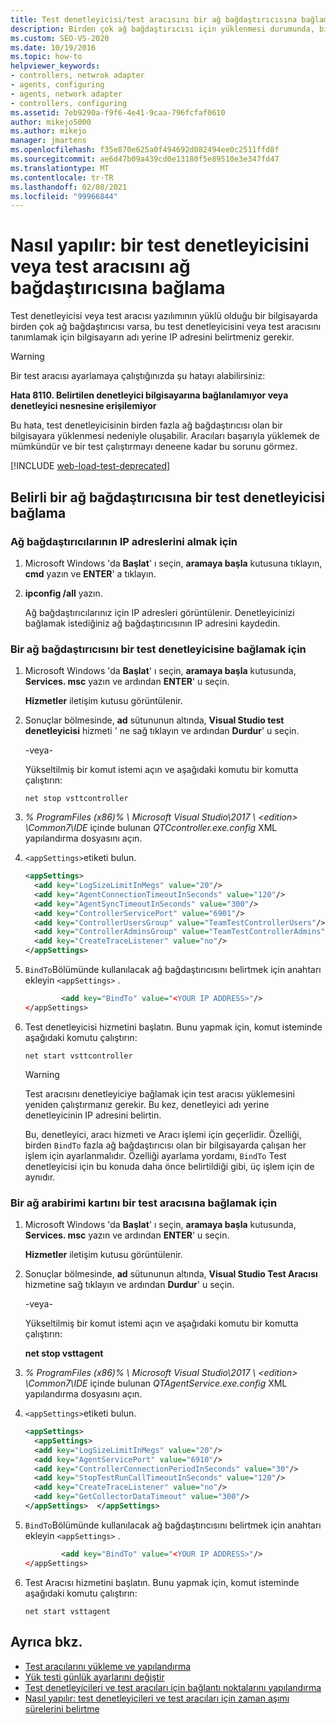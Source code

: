 ```yaml
---
title: Test denetleyicisi/test aracısını bir ağ bağdaştırıcısına bağlama
description: Birden çok ağ bağdaştırıcısı için yüklenmesi durumunda, bir IP adresi kullanarak bir test denetleyicisini veya test aracısını bir ağ bağdaştırıcısına bağlamayı öğrenin.
ms.custom: SEO-VS-2020
ms.date: 10/19/2016
ms.topic: how-to
helpviewer_keywords:
- controllers, netwrok adapter
- agents, configuring
- agents, network adapter
- controllers, configuring
ms.assetid: 7eb9290a-f9f6-4e41-9caa-796fcfaf0610
author: mikejo5000
ms.author: mikejo
manager: jmartens
ms.openlocfilehash: f35e870e625a0f494692d082494ee0c2511ffd8f
ms.sourcegitcommit: ae6d47b09a439cd0e13180f5e89510e3e347fd47
ms.translationtype: MT
ms.contentlocale: tr-TR
ms.lasthandoff: 02/08/2021
ms.locfileid: "99966844"
---
```

# <a name="how-to-bind-a-test-controller-or-test-agent-to-a-network-adapter"></a>Nasıl yapılır: bir test denetleyicisini veya test aracısını ağ bağdaştırıcısına bağlama

Test denetleyicisi veya test aracısı yazılımının yüklü olduğu bir bilgisayarda birden çok ağ bağdaştırıcısı varsa, bu test denetleyicisini veya test aracısını tanımlamak için bilgisayarın adı yerine IP adresini belirtmeniz gerekir.

> [!WARNING]
> Bir test aracısı ayarlamaya çalıştığınızda şu hatayı alabilirsiniz:
>
> **Hata 8110. Belirtilen denetleyici bilgisayarına bağlanılamıyor veya denetleyici nesnesine erişilemiyor**
>
> Bu hata, test denetleyicisinin birden fazla ağ bağdaştırıcısı olan bir bilgisayara yüklenmesi nedeniyle oluşabilir. Aracıları başarıyla yüklemek de mümkündür ve bir test çalıştırmayı deneene kadar bu sorunu görmez.

[!INCLUDE [web-load-test-deprecated](includes/web-load-test-deprecated.md)]

## <a name="bind-a-test-controller-to-a-specific-network-adapter"></a>Belirli bir ağ bağdaştırıcısına bir test denetleyicisi bağlama

### <a name="to-obtain-the-ip-addresses-of-the-network-adapters"></a>Ağ bağdaştırıcılarının IP adreslerini almak için

1. Microsoft Windows 'da **Başlat**' ı seçin, **aramaya başla** kutusuna tıklayın, **cmd** yazın ve **ENTER**' a tıklayın.

2. **ipconfig /all** yazın.

     Ağ bağdaştırıcılarınız için IP adresleri görüntülenir. Denetleyicinizi bağlamak istediğiniz ağ bağdaştırıcısının IP adresini kaydedin.

### <a name="to-bind-a-network-adapter-to-a-test-controller"></a>Bir ağ bağdaştırıcısını bir test denetleyicisine bağlamak için

1. Microsoft Windows 'da **Başlat**' ı seçin, **aramaya başla** kutusunda, **Services. msc** yazın ve ardından **ENTER**' u seçin.

     **Hizmetler** iletişim kutusu görüntülenir.

2. Sonuçlar bölmesinde, **ad** sütununun altında, **Visual Studio test denetleyicisi** hizmeti ' ne sağ tıklayın ve ardından **Durdur**' u seçin.

     -veya-

     Yükseltilmiş bir komut istemi açın ve aşağıdaki komutu bir komutta çalıştırın:

     `net stop vsttcontroller`

3. *% ProgramFiles (x86)% \ Microsoft Visual Studio\2017 \\ \<edition> \Common7\IDE* içinde bulunan *QTCcontroller.exe.config* XML yapılandırma dosyasını açın.

4. `<appSettings>`etiketi bulun.

    ```xml
    <appSettings>
      <add key="LogSizeLimitInMegs" value="20"/>
      <add key="AgentConnectionTimeoutInSeconds" value="120"/>
      <add key="AgentSyncTimeoutInSeconds" value="300"/>
      <add key="ControllerServicePort" value="6901"/>
      <add key="ControllerUsersGroup" value="TeamTestControllerUsers"/>
      <add key="ControllerAdminsGroup" value="TeamTestControllerAdmins"/>
      <add key="CreateTraceListener" value="no"/>
    </appSettings>
    ```

5. `BindTo`Bölümünde kullanılacak ağ bağdaştırıcısını belirtmek için anahtarı ekleyin `<appSettings>` .

    ```xml
            <add key="BindTo" value="<YOUR IP ADDRESS>"/>
    </appSettings>
    ```

6. Test denetleyicisi hizmetini başlatın. Bunu yapmak için, komut isteminde aşağıdaki komutu çalıştırın:

    `net start vsttcontroller`

    > [!WARNING]
    > Test aracısını denetleyiciye bağlamak için test aracısı yüklemesini yeniden çalıştırmanız gerekir. Bu kez, denetleyici adı yerine denetleyicinin IP adresini belirtin.

     Bu, denetleyici, aracı hizmeti ve Aracı işlemi için geçerlidir. Özelliği, birden `BindTo` fazla ağ bağdaştırıcısı olan bir bilgisayarda çalışan her işlem için ayarlanmalıdır. Özelliği ayarlama yordamı, `BindTo` Test denetleyicisi için bu konuda daha önce belirtildiği gibi, üç işlem için de aynıdır.

### <a name="to-bind-a-network-interface-card-to-a-test-agent"></a>Bir ağ arabirimi kartını bir test aracısına bağlamak için

1. Microsoft Windows 'da **Başlat**' ı seçin, **aramaya başla** kutusunda, **Services. msc** yazın ve ardından **ENTER**' u seçin.

    **Hizmetler** iletişim kutusu görüntülenir.

2. Sonuçlar bölmesinde, **ad** sütununun altında, **Visual Studio Test Aracısı** hizmetine sağ tıklayın ve ardından **Durdur**' u seçin.

     -veya-

     Yükseltilmiş bir komut istemi açın ve aşağıdaki komutu bir komutta çalıştırın:

     **net stop vsttagent**

3. *% ProgramFiles (x86)% \ Microsoft Visual Studio\2017 \\ \<edition> \Common7\IDE* içinde bulunan *QTAgentService.exe.config* XML yapılandırma dosyasını açın.

4. `<appSettings>`etiketi bulun.

    ```xml
    <appSettings>
      <appSettings>
      <add key="LogSizeLimitInMegs" value="20"/>
      <add key="AgentServicePort" value="6910"/>
      <add key="ControllerConnectionPeriodInSeconds" value="30"/>
      <add key="StopTestRunCallTimeoutInSeconds" value="120"/>
      <add key="CreateTraceListener" value="no"/>
      <add key="GetCollectorDataTimeout" value="300"/>
    </appSettings>  </appSettings>
    ```

5. `BindTo`Bölümünde kullanılacak ağ bağdaştırıcısını belirtmek için anahtarı ekleyin `<appSettings>` .

    ```xml
            <add key="BindTo" value="<YOUR IP ADDRESS>"/>
    </appSettings>
    ```

6. Test Aracısı hizmetini başlatın. Bunu yapmak için, komut isteminde aşağıdaki komutu çalıştırın:

    `net start vsttagent`

## <a name="see-also"></a>Ayrıca bkz.

- [Test aracılarını yükleme ve yapılandırma](../test/lab-management/install-configure-test-agents.md)
- [Yük testi günlük ayarlarını değiştir](../test/modify-load-test-logging-settings.md)
- [Test denetleyicileri ve test aracıları için bağlantı noktalarını yapılandırma](../test/configure-ports-for-test-controllers-and-test-agents.md)
- [Nasıl yapılır: test denetleyicileri ve test aracıları için zaman aşımı sürelerini belirtme](../test/how-to-specify-timeout-periods-for-test-controllers-and-test-agents.md)
